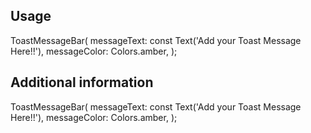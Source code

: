  
## Usage 
 ToastMessageBar(
    messageText: const Text('Add your Toast Message Here!!'),
    messageColor: Colors.amber,
  );

## Additional information

 ToastMessageBar(
    messageText: const Text('Add your Toast Message Here!!'),
    messageColor: Colors.amber,
  );